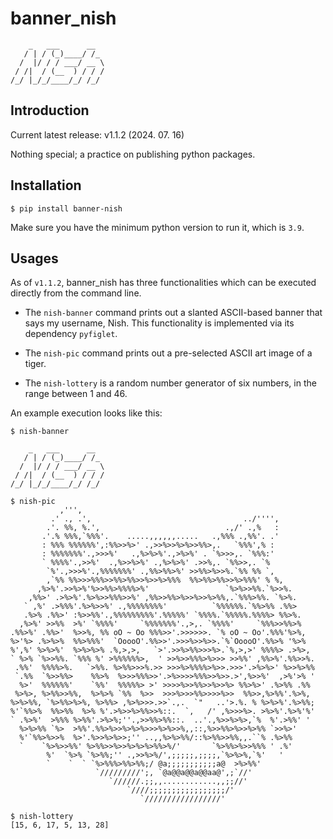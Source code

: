 # banner_nish
```
    _   ___      __
   / | / (_)____/ /_
  /  |/ / / ___/ __ \
 / /|  / (__  ) / / /
/_/ |_/_/____/_/ /_/
```
## Introduction
Current latest release: v1.1.2 (2024. 07. 16)

Nothing special; a practice on publishing python packages.

## Installation
```
$ pip install banner-nish
```
Make sure you have the minimum python version to run it, which is `3.9`.

## Usages
As of `v1.1.2`, banner_nish has three functionalities which can be executed directly from the command line.

- The `nish-banner` command prints out a slanted ASCII-based banner that says my username, Nish. This functionality is implemented via its dependency `pyfiglet`.

- The `nish-pic` command prints out a pre-selected ASCII art image of a tiger.

- The `nish-lottery` is a random number generator of six numbers, in the range between 1 and 46.

An example execution looks like this:
```
$ nish-banner

    _   ___      __
   / | / (_)____/ /_
  /  |/ / / ___/ __ \
 / /|  / (__  ) / / /
/_/ |_/_/____/_/ /_/

```

```
$ nish-pic
           ,''',
         .' ., .',                                  ../'''',
        .'. %%, %.',                            .,/' .,%   :
       .'.% %%%,`%%%'.    .....,,,,,,.....   .,%%% .,%%'. .'
       : %%% %%%%%%',:%%>>%>' .,>>%>>%>%>>%%>,.   `%%%',% :
       : %%%%%%%'.,>>>%'   .,%>%>%'.,>%>%' . `%>>>,. `%%%:'
       ` %%%%'.,>>%'  .,%>>%>%' .,%>%>%' .>>%,. `%%>>,. `%
        `%'.,>>>%'.,%%%%%%%' .,%%>%%>%' >>%%>%>>%.`%% %% `,
        ,`%% %%>>>%%%>>%%>%%>>%>>%>%%%  %%>%%>%%>>%>%%%' % %,
      ,%>%'.>>%>%'%>>%%>%%%%>%'                 `%>%>>%%.`%>>%.
    ,%%>' .>%>%'.%>%>>%%%>>%' ,%%>>%%>%>>%>>%>%%,.`%%%>%%. `%>%.
   ` ,%' .>%%%'.%>%>>%' .,%%%%%%%%'          `%%%%%%.`%%>%% .%%>
   .%>% .%%>' :%>>%%'.,%%%%%%%%%'.%%%%%' `%%%%.`%%%%%.%%%%> %%>%.
  ,%>%' >>%%  >%' `%%%%'     `%%%%%%%'.,>,. `%%%%'     `%%%>>%%>%
.%%>%' .%%>'  %>>%, %% oO ~ Oo %%%>>'.>>>>>>. `% oO ~ Oo'.%%%'%>%,
%>'%> .%>%>%  %%>%%%'  `OoooO'.%%>>'.>>>%>>%>>.`%`OoooO'.%%>% '%>%
%',%' %>%>%'  %>%>%>% .%,>,>,   `>'.>>%>%%>>>%>.`%,>,>' %%%%> .>%>,
` %>% `%>>%%. `%%% %' >%%%%%%>,  ' >>%>>%%%>%>>> >>%%' ,%%>%'.%%>>%.
 .%%'  %%%%>%.   `>%%. %>%%>>>%.>> >>>%>%%%%>%>>.>>>'.>%>%>' %>>%>%%
 `.%%  `%>>%%>    %%>%  %>>>%%%>>'.>%>>>>%%%>>%>>.>',%>>%'  ,>%'>% '
  %>'  %%%%%%'    `%%'  %%%%%> >' >>>>%>>%%>>%>>%> %%>%>' .%>%% .%%
 %>%>, %>%%>>%%,  %>%>% `%%  %>>  >>>%>>>%%>>>>%>>  %%>>,%>%%'.%>%,
%>%>%%, `%>%%>%>%, %>%%> ,%>%>>>.>>`.,.  `"   ..'>.%. % %>%>%'.%>%%;
%'`%%>%  %%>%%  %>% %'.>%>>%>%%>>%::.  `,   /' ,%>>>%>. >%>%'.%>%'%'
` .%>%'  >%%% %>%%'.>%>%;''.,>>%%>%%::.  ..'.,%>>%>%>,`%  %'.>%%' '
  %>%>%% `%>  >%%'.%%>%>>%>%>%>>>%>%>>%,,::,%>>%%>%>>%>%% `>>%>'
  %'`%%>%>>%  %>'.%>>%>%>>;'' ..,,%>%>%%/::%>%%>>%%,,.``% .%>%%
  `    `%>%>>%%' %>%%>>%>>%>%>%>%%>%/'       `%>%%>%>>%%% ' .%'
        %'  `%>% `%>%%;'' .,>>%>%/',;;;;;,;;;;,`%>%>%,`%'   '
        `    `  ` `%>%%%>%%>%%;/ @a;;;;;;;;;;;a@  >%>%%'
                   `/////////';, `@a@@a@@a@@aa@',;`//'
                      `//////.;;,,............,,;;//'
                          `////;;;;;;;;;;;;;;;;;/'
                             `/////////////////'
```
```
$ nish-lottery
[15, 6, 17, 5, 13, 28]
```
